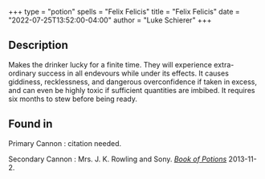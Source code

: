 +++
type = "potion"
spells = "Felix Felicis"
title = "Felix Felicis"
date = "2022-07-25T13:52:00-04:00"
author = "Luke Schierer"
+++

## Description

Makes the drinker lucky for a finite time.  They will experience extra-ordinary
success in all endevours while under its effects.  It causes giddiness,
recklessness, and dangerous overconfidence if taken in excess, and can even be
highly toxic if sufficient quantities are imbibed.  It requires six months to
stew before being ready. 

## Found in

Primary Cannon
:   citation needed.

Secondary Cannon
:   Mrs. J. K. Rowling and Sony.
    _[Book of Potions](https://harrypotter.fandom.com/wiki/Wonderbook:_Book_of_Potions)_
	2013-11-2. 

